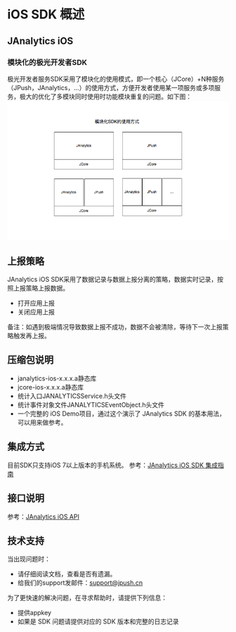 # iOS SDK 概述
<style>
img[alt= jiguang] { width: 800px; }
</style>
## JAnalytics iOS
### 模块化的极光开发者SDK
极光开发者服务SDK采用了模块化的使用模式，即一个核心（JCore）+N种服务（JPush，JAnalytics，...）的使用方式，方便开发者使用某一项服务或多项服务，极大的优化了多模块同时使用时功能模块重复的问题。如下图：
![jiguang](./image/sdk_model.png)

## 上报策略
JAnalytics iOS SDK采用了数据记录与数据上报分离的策略，数据实时记录，按照上报策略上报数据。

+ 打开应用上报
+ 关闭应用上报

备注：如遇到极端情况导致数据上报不成功，数据不会被清除，等待下一次上报策略触发再上报。

## 压缩包说明
+ janalytics-ios-x.x.x.a静态库
+ jcore-ios-x.x.x.a静态库
+ 统计入口JANALYTICSService.h头文件
+ 统计事件对象文件JANALYTICSEventObject.h头文件
+ 一个完整的 iOS  Demo项目，通过这个演示了 JAnalytics SDK 的基本用法，可以用来做参考。

## 集成方式
目前SDK只支持iOS 7以上版本的手机系统。
参考：[JAnalytics iOS SDK 集成指南](ios_guide)

## 接口说明
参考：[JAnalytics iOS API](ios_api)

## 技术支持

当出现问题时：

+ 请仔细阅读文档，查看是否有遗漏。
+ 给我们的support发邮件：<support@jpush.cn>

为了更快速的解决问题，在寻求帮助时，请提供下列信息：

+ 提供appkey
+ 如果是 SDK 问题请提供对应的 SDK 版本和完整的日志记录


